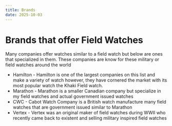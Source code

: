 ```yaml
---
title: Brands
date: 2025-10-03
---
```

# Brands that offer Field Watches

Many companies offer watches similar to a field watch but below are ones that specialized in them. These companies are know for these military or field watches around the world

* Hamilton - Hamilton is one of the largest companies on this list and make a variety of watch however, they have cornered the market with its most popular watch the Khaki Field watch.
* Marathon - Marathon is a smaller Canadian company but specialize in my field watches and actual government issued watches
* CWC - Cabot Watch Company is a British watch manufacture many field watches that are government issued similar to Marathon
* Vertex - Vertex was an original maker of field watches during WWII who recently came back to existent and selling military inspired field watches


